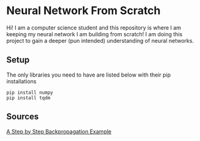 # Neural Network From Scratch

Hi! I am a computer science student and this repository is where I am keeping my neural network I am building from scratch! I am doing this project to gain a deeper (pun intended) understanding of neural networks.


## Setup

The only libraries you need to have are listed below with their pip installations

    pip install numpy
    pip install tqdm

## Sources

[A Step by Step Backpropagation Example](https://mattmazur.com/2015/03/17/a-step-by-step-backpropagation-example/)
